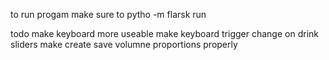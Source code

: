 to run progam make sure to pytho -m flarsk run

todo
make keyboard more useable
make keyboard trigger change on drink sliders
make create save volumne proportions properly
